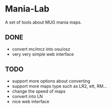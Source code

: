 # Mania-Lab
A set of tools about MUG mania maps.

## DONE
- convert mc/mcz into osu/osz
- very very simple web interface

## TODO
- support more options about converting
- support more maps type such as LR2, ett, RM...
- change the speed of maps
- convert into LN
- nice web interface
